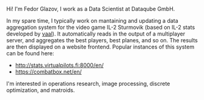 <!---
FGlazov/FGlazov is a ✨ special ✨ repository because its `README.md` (this file) appears on your GitHub profile.
You can click the Preview link to take a look at your changes.
--->

Hi! I'm Fedor Glazov, I work as a Data Scientist at Dataqube GmbH.

In my spare time, I typically work on mantaining and updating a data aggregation system for the video game IL-2 Sturmovik (based on IL-2 stats developed by [vaal](https://github.com/vaal-)).
It automatically reads in the output of a multiplayer server, and aggregates the best players, best planes, and so on. The results
are then displayed on a website frontend. Popular instances of this system can be found here:
- http://stats.virtualpilots.fi:8000/en/ 
- https://combatbox.net/en/

I'm interested in operations research, image processing, discrete optimization, and matroids.

